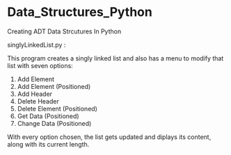 # Data_Structures_Python
Creating ADT Data Strcutures In Python

singlyLinkedList.py : 

This program creates a singly linked list and also has a menu to modify that list with seven options: 
1) Add Element
2) Add Element (Positioned)   
3) Add Header
4) Delete Header
5) Delete Element (Positioned)
6) Get Data (Positioned)      
7) Change Data (Positioned) 

With every option chosen, the list gets updated and diplays its content, along with its current length.


